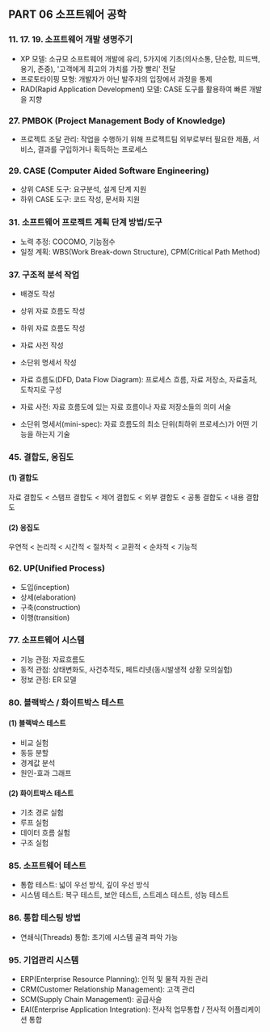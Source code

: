 ## PART 06 소프트웨어 공학


### 11. 17. 19. 소프트웨어 개발 생명주기
- XP 모델: 소규모 소프트웨어 개발에 유리, 5가지에 기초(의사소통, 단순함, 피드백, 용기, 존중), '고객에게 최고의 가치를 가장 빨리' 전달
- 프로토타이핑 모형: 개발자가 아닌 발주자의 입장에서 과정을 통제
- RAD(Rapid Application Development) 모델: CASE 도구를 활용하여 빠른 개발을 지향


### 27. PMBOK (Project Management Body of Knowledge)
- 프로젝트 조달 관리: 작업을 수행하기 위해 프로젝트팀 외부로부터 필요한 제품, 서비스, 결과를 구입하거나 획득하는 프로세스


### 29. CASE (Computer Aided Software Engineering)
- 상위 CASE 도구: 요구분석, 설계 단계 지원
- 하위 CASE 도구: 코드 작성, 문서화 지원


### 31. 소프트웨어 프로젝트 계획 단계 방법/도구
- 노력 추정: COCOMO, 기능점수
- 일정 계획: WBS(Work Break-down Structure), CPM(Critical Path Method)


### 37. 구조적 분석 작업
- 배경도 작성
- 상위 자료 흐름도 작성
- 하위 자료 흐름도 작성
- 자료 사전 작성
- 소단위 명세서 작성

- 자료 흐름도(DFD, Data Flow Diagram): 프로세스 흐름, 자료 저장소, 자료출처, 도착지로 구성
- 자료 사전: 자료 흐름도에 있는 자료 흐름이나 자료 저장소들의 의미 서술
- 소단위 명세서(mini-spec): 자료 흐름도의 최소 단위(최하위 프로세스)가 어떤 기능을 하는지 기술


### 45. 결합도, 응집도
#### (1) 결합도
자료 결합도 < 스탬프 결합도 < 제어 결합도 < 외부 결합도 < 공통 결합도 < 내용 결합도
#### (2) 응집도
우연적 < 논리적 < 시간적 < 절차적 < 교환적 < 순차적 < 기능적


### 62. UP(Unified Process)
- 도입(inception)
- 상세(elaboration)
- 구축(construction)
- 이행(transition)


### 77. 소프트웨어 시스템
- 기능 관점: 자료흐름도
- 동적 관점: 상태변화도, 사건추적도, 페트리넷(동시발생적 상황 모의실험)
- 정보 관점: ER 모델


### 80. 블랙박스 / 화이트박스 테스트
#### (1) 블랙박스 테스트
- 비교 실험
- 동등 분할
- 경계값 분석
- 원인-효과 그래프
#### (2) 화이트박스 테스트
- 기초 경로 실험
- 루프 실험
- 데이터 흐름 실험
- 구조 실험


### 85. 소프트웨어 테스트
- 통합 테스트: 넓이 우선 방식, 깊이 우선 방식
- 시스템 테스트: 복구 테스트, 보안 테스트, 스트레스 테스트, 성능 테스트


### 86. 통합 테스팅 방법
- 연쇄식(Threads) 통합: 초기에 시스템 골격 파악 가능


### 95. 기업관리 시스템
- ERP(Enterprise Resource Planning): 인적 및 물적 자원 관리
- CRM(Customer Relationship Management): 고객 관리
- SCM(Supply Chain Management): 공급사슬
- EAI(Enterprise Application Integration): 전사적 업무통합 / 전사적 어플리케이션 통합

